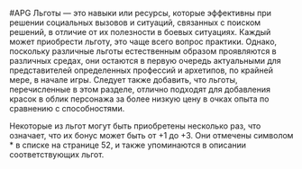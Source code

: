 #APG
Льготы — это навыки или ресурсы, которые эффективны при решении социальных вызовов и ситуаций, связанных с поиском решений, в отличие от их полезности в боевых ситуациях. Каждый может приобрести льготу, это чаще всего вопрос практики. Однако, поскольку различные льготы естественным образом проявляются в различных средах, они остаются в первую очередь актуальными для представителей определенных профессий и архетипов, по крайней мере, в начале игры. Следует также добавить, что льготы, перечисленные в этом разделе, отлично подходят для добавления красок в облик персонажа за более низкую цену в очках опыта по сравнению с способностями. 

Некоторые из льгот могут быть приобретены несколько раз, что означает, что их бонус может быть от +1 до +3. Они отмечены символом * в списке на странице 52, и также упоминаются в описании соответствующих льгот. 
